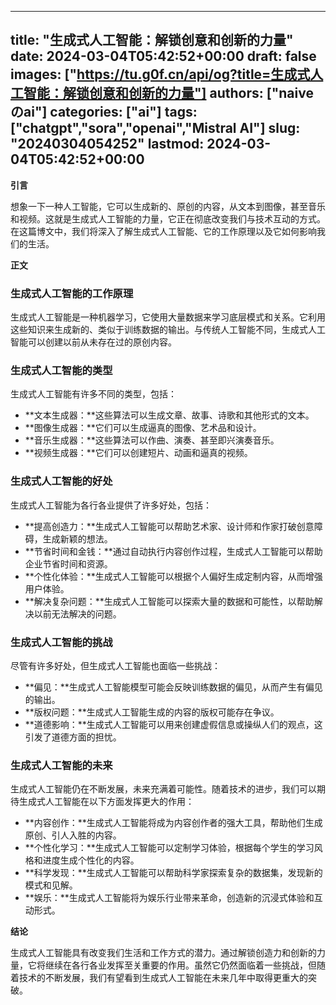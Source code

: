 
---
title: "生成式人工智能：解锁创意和创新的力量"
date: 2024-03-04T05:42:52+00:00
draft: false
images: ["https://tu.g0f.cn/api/og?title=生成式人工智能：解锁创意和创新的力量"]
authors: ["naiveのai"]
categories: ["ai"]
tags: ["chatgpt","sora","openai","Mistral AI"]
slug: "20240304054252"
lastmod: 2024-03-04T05:42:52+00:00
---
**引言**

想象一下一种人工智能，它可以生成新的、原创的内容，从文本到图像，甚至音乐和视频。这就是生成式人工智能的力量，它正在彻底改变我们与技术互动的方式。在这篇博文中，我们将深入了解生成式人工智能、它的工作原理以及它如何影响我们的生活。

**正文**

### 生成式人工智能的工作原理

生成式人工智能是一种机器学习，它使用大量数据来学习底层模式和关系。它利用这些知识来生成新的、类似于训练数据的输出。与传统人工智能不同，生成式人工智能可以创建以前从未存在过的原创内容。

### 生成式人工智能的类型

生成式人工智能有许多不同的类型，包括：

- **文本生成器：**这些算法可以生成文章、故事、诗歌和其他形式的文本。
- **图像生成器：**它们可以生成逼真的图像、艺术品和设计。
- **音乐生成器：**这些算法可以作曲、演奏、甚至即兴演奏音乐。
- **视频生成器：**它们可以创建短片、动画和逼真的视频。

### 生成式人工智能的好处

生成式人工智能为各行各业提供了许多好处，包括：

- **提高创造力：**生成式人工智能可以帮助艺术家、设计师和作家打破创意障碍，生成新颖的想法。
- **节省时间和金钱：**通过自动执行内容创作过程，生成式人工智能可以帮助企业节省时间和资源。
- **个性化体验：**生成式人工智能可以根据个人偏好生成定制内容，从而增强用户体验。
- **解决复杂问题：**生成式人工智能可以探索大量的数据和可能性，以帮助解决以前无法解决的问题。

### 生成式人工智能的挑战

尽管有许多好处，但生成式人工智能也面临一些挑战：

- **偏见：**生成式人工智能模型可能会反映训练数据的偏见，从而产生有偏见的输出。
- **版权问题：**生成式人工智能生成的内容的版权可能存在争议。
- **道德影响：**生成式人工智能可以用来创建虚假信息或操纵人们的观点，这引发了道德方面的担忧。

### 生成式人工智能的未来

生成式人工智能仍在不断发展，未来充满着可能性。随着技术的进步，我们可以期待生成式人工智能在以下方面发挥更大的作用：

- **内容创作：**生成式人工智能将成为内容创作者的强大工具，帮助他们生成原创、引人入胜的内容。
- **个性化学习：**生成式人工智能可以定制学习体验，根据每个学生的学习风格和进度生成个性化的内容。
- **科学发现：**生成式人工智能可以帮助科学家探索复杂的数据集，发现新的模式和见解。
- **娱乐：**生成式人工智能将为娱乐行业带来革命，创造新的沉浸式体验和互动形式。

**结论**

生成式人工智能具有改变我们生活和工作方式的潜力。通过解锁创造力和创新的力量，它将继续在各行各业发挥至关重要的作用。虽然它仍然面临着一些挑战，但随着技术的不断发展，我们有望看到生成式人工智能在未来几年中取得更重大的突破。